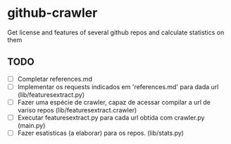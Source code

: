 # github-crawler
Get license and features of several github repos and calculate statistics on them

## TODO
- [ ] Completar references.md
- [ ] Implementar os requests indicados em 'references.md' para dada url (lib/featuresextract.py)
- [ ] Fazer uma espécie de crawler, capaz de acessar compilar a url de variso repos (lib/featuresextract.crawler)
- [ ] Executar featuresextract.py para cada url obtida com  crawler.py (main.py)
- [ ] Fazer esatisticas (a elaborar) para os repos. (lib/stats.py)
